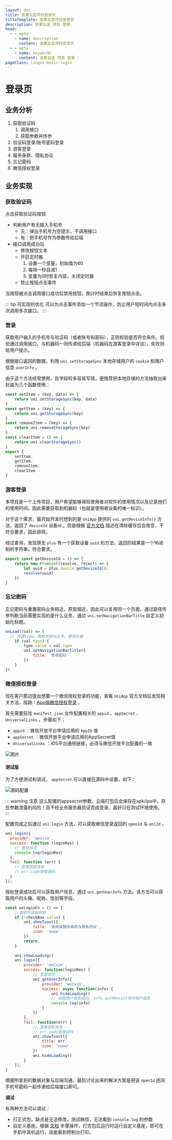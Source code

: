 ```yaml
---
layout: doc
title: 音果云音项目登录页
titleTemplate: 音果云音项目登录页
description: 音果云音 项目 登录
head:
  - - meta
    - name: description
      content: 音果云音项目登录页
  - - meta
    - name: keywords
      content: 音果云音 项目 登录
pageClass: lingsi-music-login
---
```


# 登录页

## 业务分析

1. 获取验证码
   1. 调用接口
   2. 获取参数并传参
2. 验证码登录/账号密码登录
3. 游客登录
4. 服务条款、隐私协议
5. 忘记密码
6. 微信授权登录

## 业务实现

### 获取验证码
点击获取验证码按钮

- 判断用户有无输入手机号
   - 无：弹出手机号为空提示，不调用接口
   - 有：把手机号作为参数传给后端
- 接口调用成功后
   - 修改按钮文本
   - 开启定时器
      1. 设置一个变量，初始值为60
      2. 每隔一秒自减1
      3. 变量为0时恢复内容，关闭定时器
   - 禁止按钮点击事件

当按钮被点击调用接口成功后禁用按钮，倒计时结束后恢复按钮点击。

::: tip 可实现的优化
可以为点击事件添加一个节流操作，防止用户短时间内点击多次调用多次接口。
:::

### 登录
获取用户输入的手机号与验证码（或者账号和密码），正则校验是否符合条件。校验通过调用接口，与机器码一同传递给后端（机器码在游客登录中详谈），失败则给用户提示。

根据接口返回的数据，利用 `uni.setStorageSync` 本地存储用户的 `cookie` 和用户信息 `userInfo` 。

由于这个方法经常使用，且字段较多容易写错，更推荐把本地存储的方法抽取出来封装为几个函数使用：

```js
const setItem = (key, data) => {
	return uni.setStorageSync(key, data)
}
const getItem = (key) => {
	return uni.getStorageSync(key)
}
const removeItem = (key) => {
	return uni.removeStorageSync(key)
}
const clearItem = () => {
	return uni.clearStorageSync()
}
export {
	setItem,
	getItem,
	removeItem,
	clearItem
}
```

### 游客登录
本项目是一个上传项目，用户希望能够得知使用者对软件的使用情况以及记录他们的使用时间，因此需要获取到机器码（也就是使用者设备的唯一标识）。

对于这个需求，最开始开发时想到的是 `UniApp` 提供的 `uni.getDeviceInfo()` 方法，返回了 `deviceId` 设备id 。但是根据 [官方文档](https://uniapp.dcloud.net.cn/api/system/getDeviceInfo.html#getdeviceinfo) 描述在清除缓存后会改变，不符合要求，因此排除。

经过查询，发现原生 `plus` 有一个获取设备 `uuid` 的方法，返回的结果是一个16进制的字符串，符合要求。

```js
export const getDeviceId = () => {
	return new Promise((resolve, reject) => {
		let uuid = plus.device.getDeviceId();
		resolve(uuid)
	})
}
```

### 忘记密码
忘记密码与重置密码业务相近，原型相近，因此可以复用同一个页面，通过路径传参判断当前需要实现的是什么业务，通过 `uni.setNavigationBarTitle` 自定义初始化标题。

```js
onLoad((val) => {
  // 传递type，做修改密码业务，修改标题
	if (val.type) {
		type.value = val.type
		uni.setNavigationBarTitle({
			title: '修改密码'
		})
	}
})
```

### 微信授权登录

现在客户那边提出想要一个微信授权登录的功能，查看 `UniApp` 官方文档后发现相关方法，指路：[App端微信授权登录](https://uniapp.dcloud.net.cn/tutorial/app-oauth-weixin.html#%E5%BC%80%E9%80%9A) 。

首先需要前往 `manifest.json` 文件配置相关的 `appid` 、`appSecret` 、`UniversalLinks` 。步骤如下：

- `appid` ：微信开放平台申请应用的 `AppID` 值
- `appSecret` ：微信开放平台申请应用的AppSecret值
- `UniversalLinks` ：iOS平台通用链接，必须与微信开放平台配置的一致

![图片](https://native-res.dcloud.net.cn/images/uniapp/oauth/weixin-manifest.png)

#### 测试版

为了方便测试和调试， `appSecret` 可以直接在源码中设置，如下：

![源码配置](https://pic.imgdb.cn/item/64d49f9c1ddac507cc948536.jpg)

::: warning 注意
这么配置的appsecret参数，云端打包后会保存在apk/ipa中，存在参数泄露的风险！且不经业务服务器验证完成登录。最好只在测试环境使用。
:::

配置完成之后通过 `uni.login` 方法，可以获取微信登录返回的 `openId` 与 `uniId` 。

```js
uni.login({
  provider: 'weixin',
  success: function (loginRes) {
    // 登录成功
    console.log(loginRes)
  },
  fail: function (err) {
    // 登录授权失败  
    // err.code是错误码
  }
});
```

授权登录成功后可以获取用户信息，通过 `uni.getUserInfo` 方法。该方法可以获取用户的头像、昵称、性别等字段。

```js
const wxLoginFn = () => {
	//其他勾选框校验
	if (!checkBox.value) {
		uni.showToast({
			title: '请阅读服务条款与隐私协议',
			icon: 'none'
		});
		return;
	}
    
	uni.showLoading()
	uni.login({
		provider: 'weixin',
		success: function(loginRes) {
			// 登录成功
			uni.getUserInfo({
				provider: 'weixin',
				success: async function(info) {
					uni.hideLoading()
					// 获取用户信息成功, info.authResult保存用户信息
                    console.log(info)
				}
			})
		},
		fail: function(err) {
			// 登录授权失败  
			// err.code是错误码
			uni.showToast({
				title: err,
				icon: 'none'
			})
			uni.hideLoading()
		}
	});
}
```

根据所拿到的数据对象与后端沟通，最后讨论出来的解决方案是把该 `openId` 连同手机号密码一起传递给后端接口即可。

**调试**

有两种方法可以调试：

- 打正式包，缺点是无法修改，测试麻烦，无法看到 `console.log` 的参数
- 自定义基座。根据 [文档](https://uniapp.dcloud.net.cn/tutorial/run/run-app.html#customplayground) 步骤操作，打完包后运行时运行自定义基座，即可在手机中真机运行，且能看到控制台打印。
